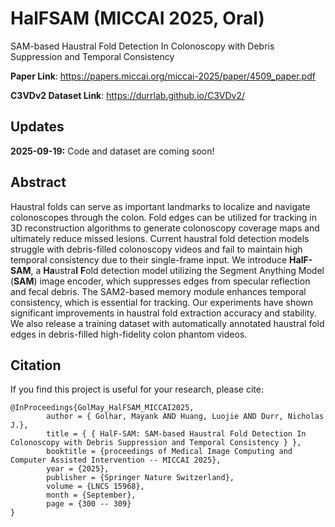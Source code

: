 # HalFSAM (MICCAI 2025, Oral)
SAM-based Haustral Fold Detection In Colonoscopy with Debris Suppression and Temporal Consistency

**Paper Link**: https://papers.miccai.org/miccai-2025/paper/4509_paper.pdf

**C3VDv2 Dataset Link**: https://durrlab.github.io/C3VDv2/

## Updates
**2025-09-19:** Code and dataset are coming soon!
## Abstract
Haustral folds can serve as important landmarks to localize and navigate colonoscopes through the colon. Fold edges can be utilized for tracking in 3D reconstruction algorithms to generate colonoscopy coverage maps and ultimately reduce missed lesions. Current haustral fold detection models struggle with debris-filled colonoscopy videos and fail to maintain high temporal consistency due to their single-frame input. We introduce **HalF-SAM**, a **Ha**ustra**l** **F**old detection model utilizing the Segment Anything Model (**SAM**) image encoder, which suppresses edges from specular reflection and fecal debris. The SAM2-based memory module enhances temporal consistency, which is essential for tracking. Our experiments have shown significant improvements in haustral fold extraction accuracy and stability. We also release a training dataset with automatically annotated haustral fold edges in debris-filled high-fidelity colon phantom videos.
## Citation
If you find this project is useful for your research, please cite:
```
@InProceedings{GolMay_HalFSAM_MICCAI2025,
        author = { Golhar, Mayank AND Huang, Luojie AND Durr, Nicholas J.},
        title = { { HalF-SAM: SAM-based Haustral Fold Detection In Colonoscopy with Debris Suppression and Temporal Consistency } },
        booktitle = {proceedings of Medical Image Computing and Computer Assisted Intervention -- MICCAI 2025},
        year = {2025},
        publisher = {Springer Nature Switzerland},
        volume = {LNCS 15968},
        month = {September},
        page = {300 -- 309}
}
```
